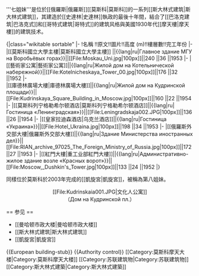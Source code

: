 '''七姐妹'''是位於[[俄羅斯|俄羅斯]][[莫斯科|莫斯科]]的一系列[[斯大林式建筑|斯大林式建筑]]，其建造於[[史達林|史達林]]執政的最後十年間，結合了[[巴洛克建筑|巴洛克式]]和[[哥特式建筑|哥特式]]的建筑风格與美國1930年代[[摩天樓|摩天樓]]的建筑技术。

{|class="wikitable sortable"
|- 
!名稱 !!原文!!圖片!!高度 (m)!!樓層數!!完工年份
|- 
|[[莫斯科國立大學主樓|莫斯科國立大學主樓]] ||{{lang|ru|Главное здание МГУ на Воробьёвых горах}}||[[File:Moskau_Uni.jpg|100px]]||240 ||36 ||1953
|- 
|[[藝術家公寓|藝術家公寓]]||{{lang|ru|Жилой дом на Котельнической набережной}}||[[File:Kotelnicheskaya_Tower_00.jpg|100px]]||176 ||32 ||1952
|-  
|[[庫德林廣場大樓|庫德林廣場大樓]]||{{lang|ru|Жилой дом на Кудринской площади}}||[[File:Kudrinskaya_Square_Building_in_Moscow.jpg|100px]]||160 ||22 ||1954
|- 
|[[莫斯科列宁格勒希尔顿酒店|莫斯科列宁格勒希尔顿酒店]]||{{lang|ru|Гостиница «Ленинградская»}}||[[File:Leningradskaja002.JPG|100px]]||136 ||26 ||1954
|- 
|[[皇家拉迪森酒店|乌克兰酒店]]||{{lang|ru|Гостиница «Украина»}}||[[File:Hotel_Ukraina.jpg|100px]]||198 ||34 ||1953
|- 
|[[俄羅斯外交部大樓|俄羅斯外交部大樓]]||{{lang|ru|Здание Министерства иностранных дел}}||[[File:RIAN_archive_97025_The_Foreign_Ministry_of_Russia.jpg|100px]]||172 ||27 ||1953
|- 
|[[紅門大樓|重工业部紅門大樓]]||{{lang|ru|Административно-жилое здание возле «Красных ворот»}}||[[File:Moscow,_Dushkin's_Tower.jpg|100px]]||133 ||24 ||1952
|}

同樣位於莫斯科於2003年完成的[[凱旋宮|凱旋宮]]，被稱為第八姐妹。

<center>
<gallery>
[[File:Kudrinskaia001.JPG|文化人公寓]]<br/>（Дом на Кудринской пл.）
</gallery>
</center>

== 参见 ==
* [[曼哈顿市政大楼|曼哈顿市政大楼]]
* [[斯大林式建筑|斯大林式建筑]]
* [[凱旋宮|凱旋宮]]

{{European building-stub}}
{{Authority control}}
[[Category:莫斯科摩天大楼|Category:莫斯科摩天大楼]]
[[Category:苏联建筑物|Category:苏联建筑物]]
[[Category:斯大林式建築|Category:斯大林式建築]]